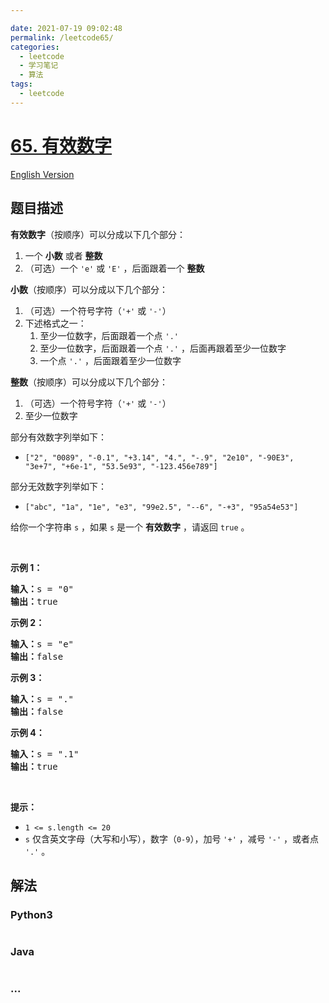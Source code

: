 ```yaml
---

date: 2021-07-19 09:02:48
permalink: /leetcode65/
categories:
  - leetcode
  - 学习笔记
  - 算法  
tags:
  - leetcode
---
```

# [65. 有效数字](https://leetcode-cn.com/problems/valid-number)

[English Version](https://github.com/doocs/leetcode/blob/main/solution/0000-0099/0065.Valid%20Number/README_EN.md)

## 题目描述

<!-- 这里写题目描述 -->

<p><strong>有效数字</strong>（按顺序）可以分成以下几个部分：</p>

<ol>
	<li>一个 <strong>小数</strong> 或者 <strong>整数</strong></li>
	<li>（可选）一个 <code>'e'</code> 或 <code>'E'</code> ，后面跟着一个 <strong>整数</strong></li>
</ol>

<p><strong>小数</strong>（按顺序）可以分成以下几个部分：</p>

<ol>
	<li>（可选）一个符号字符（<code>'+'</code> 或 <code>'-'</code>）</li>
	<li>下述格式之一：
	<ol>
		<li>至少一位数字，后面跟着一个点 <code>'.'</code></li>
		<li>至少一位数字，后面跟着一个点 <code>'.'</code> ，后面再跟着至少一位数字</li>
		<li>一个点 <code>'.'</code> ，后面跟着至少一位数字</li>
	</ol>
	</li>
</ol>

<p><strong>整数</strong>（按顺序）可以分成以下几个部分：</p>

<ol>
	<li>（可选）一个符号字符（<code>'+'</code> 或 <code>'-'</code>）</li>
	<li>至少一位数字</li>
</ol>

<p>部分有效数字列举如下：</p>

<ul>
	<li><code>["2", "0089", "-0.1", "+3.14", "4.", "-.9", "2e10", "-90E3", "3e+7", "+6e-1", "53.5e93", "-123.456e789"]</code></li>
</ul>

<p>部分无效数字列举如下：</p>

<ul>
	<li><code>["abc", "1a", "1e", "e3", "99e2.5", "--6", "-+3", "95a54e53"]</code></li>
</ul>

<p>给你一个字符串 <code>s</code> ，如果 <code>s</code> 是一个 <strong>有效数字</strong> ，请返回 <code>true</code> 。</p>

<p> </p>

<p><strong>示例 1：</strong></p>

<pre>
<strong>输入：</strong>s = "0"
<strong>输出：</strong>true
</pre>

<p><strong>示例 2：</strong></p>

<pre>
<strong>输入：</strong>s = "e"
<strong>输出：</strong>false
</pre>

<p><strong>示例 3：</strong></p>

<pre>
<strong>输入：</strong>s = "."
<strong>输出：</strong>false
</pre>

<p><strong>示例 4：</strong></p>

<pre>
<strong>输入：</strong>s = ".1"
<strong>输出：</strong>true
</pre>

<p> </p>

<p><strong>提示：</strong></p>

<ul>
	<li><code>1 <= s.length <= 20</code></li>
	<li><code>s</code> 仅含英文字母（大写和小写），数字（<code>0-9</code>），加号 <code>'+'</code> ，减号 <code>'-'</code> ，或者点 <code>'.'</code> 。</li>
</ul>


## 解法

<!-- 这里可写通用的实现逻辑 -->

<!-- tabs:start -->

### **Python3**

<!-- 这里可写当前语言的特殊实现逻辑 -->

```python

```

### **Java**

<!-- 这里可写当前语言的特殊实现逻辑 -->

```java

```

### **...**

```

```

<!-- tabs:end -->
